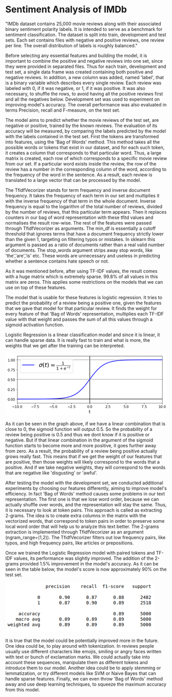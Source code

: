 # Sentiment Analysis of IMDb

"IMDb dataset contains 25,000 movie reviews along with their associated binary sentiment polarity labels. It is intended to serve as a benchmark for sentiment classification. The dataset is split into train, development and test sets. Each set contains files with negative and positive reviews, one review per line. The overall distribution of labels is roughly balanced."

Before selecting any essential features and building the model, it is important to combine the positive and negative reviews into one set, since they were provided in separated files. Thus for each train, development and test set, a single data frame was created containing both positive and negative reviews. In addition, a new column was added, named 'label', that is a binary variable which describes every single review. Each review was labeled with 0, if it was negative, or 1, if it was positive. It was also necessary, to shuffle the rows, to avoid having all the positive reviews first and all the negatives below. Development set was used to experiment on improving model's accuracy. The overall performance was also evaluated in terms Precision, recall and F-measure, on the test set.

The model aims to predict whether the movie reviews of the test set, are negative or positive, trained by the known reviews. The evaluation of its accuracy will be measured, by comparing the labels predicted by the model with the labels contained in the test set. First the tokens are transformed into features, using the 'Bag of Words' method. This method takes all the possible words or tokens that exist in our dataset, and for each such token, it creates a column that corresponds to that particular word. Thus, a large matrix is created, each row of which corresponds to a specific movie review from our set. If a particular word exists inside the review, the row of the review has a number in the corresponding column of the word, according to the frequency of the word in the sentence. As a result, each review is translated to a large vector that can be processed by the model.

The TfidfVecorizer stands for term frequency and inverse document frequency. It takes the frequency of each term in our set and multiplies it with the inverse frequency of that term in the whole document. Inverse frequency is equal to the logarithm of the total number of reviews, divided by the number of reviews, that this particular term appears. Then it replaces counters in our bag of word representation with these tfitd values and normalises the result row-wise. The rest of the features were passed through TfidfVecorizer as arguments. The min_df is essentially a cutoff threshold that ignores terms that have a document frequency strictly lower than the given 1, targeting on filtering typos or mistakes. In sklearn this argument is passed as a ratio of documents rather than a real valid number of documents. The stop_words argument strips away stop words, like 'the','are','is' etc. These words are unnecessary and useless in predicting whether a sentence contains hate speech or not.

As it was mentioned before, after using TF-IDF values, the result comes with a huge matrix which is extremely sparse. 99.8% of all values in this matrix are zeros. This applies some restrictions on the models that we can use on top of these features. 

The model that is usable for these features is logistic regression. It tries to predict the probability of a review being a positive one, given the features that we gave that model for that particular review. It finds the weight for every feature of that 'Bag of Words' representation, multiplies each TF-IDF value with that weight and passes the sum of all this values through a sigmoid activation function.

Logistic Regression is a linear classification model and since it is linear, it can handle sparse data. It is really fast to train and what is more, the weights that we get after the training can be interpreted.

![Plot](https://github.com/Gkontopodis/IMDb-Sentiment-Analysis/blob/master/Plot.png)

As it can be seen in the graph above, if we have a linear combination that is close to 0, the sigmoid function will output 0.5. So the probability of a review being positive is 0.5 and thus we dont know if it is positive or negative. But if that linear combination in the argument of the sigmoid function starts to become more and more positive, it goes further away from zero. As a result, the probability of a review being positive actually grows really fast. This means that if we get the weight of our features that are positive, then those weights will likely correspond to the words that a positive. And if we take negative weights, they will correspond to the words that are negative like 'disgusting' or 'awful'.

After testing the model with the development set, we conducted additional experiments by choosing our features differently, aiming to improve model's efficiency. In fact 'Bag of Words' method causes some problems in our text representation. The first one is that we lose word order, because we can actually shuffle over words, and the representation will stay the same. Thus, it is necessary to look at token pairs. This approach is called as extracting 2-grams. The idea is to create extra columns in the matrix with the vectorized words, that correspond to token pairs in order to preserve some local word order that will help us to analyze this text better. The 2-grams extraction is implemented through TfidfVecorizer as an argument (ngram_range=(1,2)). The TfidfVecorizer filters out low frequency pairs, like typos, and high frequency pairs, like articles or prepositions.

Once we trained the Logistic Regression model with paired tokens and TF-IDF values, its performance was slightly improved. The addition of the 2-grams provided 1.5% improvement in the model's accuracy. As it can be seen in the table below, the model's score is now approximately 90% on the test set.

![After](https://github.com/Gkontopodis/IMDb-Sentiment-Analysis/blob/master/After.png)

It is true that the model could be potentially improved more in the future. One idea could be, to play around with tokenization. In reviews people usually use different characters like emojis, smiling or angry faces written with text or bunch of exclamation marks. We could actually take into account these sequences, manipulate them as different tokens and introduce them to our model. Another idea could be to apply stemming or lemmatization, or try different models like SVM or Naive Bayes that can handle sparse features. Finally, we can even throw 'Bag of Words' method away and use deep learning techniques, to squeeze the maximum accuracy from this model.

